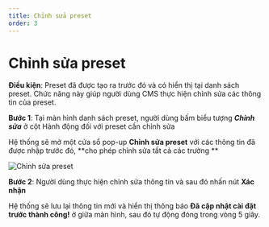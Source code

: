 ```yaml
---
title: Chỉnh sửa preset
order: 3
---
```


# Chỉnh sửa preset

**Điều kiện**: Preset đã được tạo ra trước đó và có hiển thị tại danh sách preset. Chức năng này giúp người dùng CMS thực hiện chỉnh sửa các thông tin của preset.

**Bước 1**: Tại màn hình danh sách preset, người dùng bấm  biểu tượng _**Chỉnh sửa**_ ở cột Hành động đối với preset cần chỉnh sửa

Hệ thống sẽ mở một cửa sổ pop-up **Chỉnh sửa preset** với các thông tin đã được nhập trước đó, \*\*cho phép chỉnh sửa tất cả các trường \*\*

![Chỉnh sửa preset](/images/media-live/preset/update-preset.png)

**Bước 2**: Người dùng thực hiện chỉnh sửa thông tin và sau đó nhấn nút **Xác nhận**

Hệ thống sẽ lưu lại thông tin mới và hiển thị thông báo **Đã cập nhật cài đặt trước thành công!** ở giữa màn hình, sau đó tự động đóng trong vòng 5 giây.
